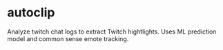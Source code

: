 # autoclip
Analyze twitch chat logs to extract Twitch hightlights. Uses ML prediction model and common sense emote tracking.
